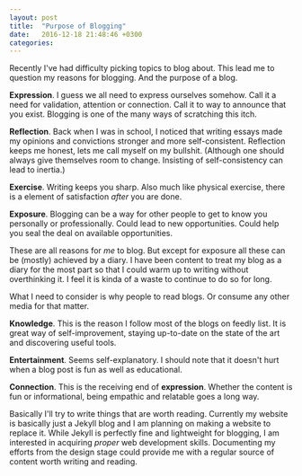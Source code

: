```yaml
---
layout: post
title:  "Purpose of Blogging"
date:   2016-12-18 21:48:46 +0300
categories:
---
```


Recently I've had difficulty picking topics to blog about. This lead me to
question my reasons for blogging. And the purpose of a blog.

**Expression**. I guess we all need to express ourselves somehow. Call it a need
for validation, attention or connection. Call it to way to announce that you
exist. Blogging is one of the many ways of scratching this itch.

**Reflection**. Back when I was in school, I noticed that writing essays made my
opinions and convictions stronger and more self-consistent. Reflection keeps me
honest, lets me call myself on my bullshit. (Although one should always give
themselves room to change. Insisting of self-consistency can lead to inertia.)

**Exercise**. Writing keeps you sharp. Also much like physical exercise, there
is a element of satisfaction *after* you are done.

**Exposure**. Blogging can be a way for other people to get to know you
personally or professionally. Could lead to new opportunities. Could help you
seal the deal on available opportunities.

These are all reasons for *me* to blog. But except for exposure all these can be
(mostly) achieved by a diary. I have been content to treat my blog as a diary
for the most part so that I could warm up to writing without overthinking it.
I feel it is kinda of a waste to continue to do so for long.

What I need to consider is why people to read blogs. Or consume any other
media for that matter.

**Knowledge**. This is the reason I follow most of the blogs on feedly list.
It is great way of self-improvement, staying up-to-date on the state of the art
and discovering useful tools.

**Entertainment**. Seems self-explanatory. I should note that it doesn't hurt
when a blog post is fun as well as educational.

**Connection**. This is the receiving end of **expression**. Whether the
content is fun or informational, being empathic and relatable goes a long way.

Basically I'll try to write things that are worth reading. Currently my website
is basically just a Jekyll blog and I am planning on making a website to replace
it. While Jekyll is perfectly fine and lightweight for blogging, I am interested
in acquiring *proper* web development skills. Documenting my efforts from the
design stage could provide me with a regular source of content worth writing and
reading.

